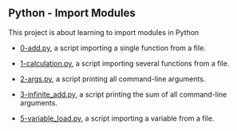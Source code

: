 ## Python - Import Modules

This project is about learning to import modules in Python

* [0-add.py](https://github.com/gwendalminguy/holbertonschool-higher_level_programming/tree/main/python-import_modules/0-add.py), a script importing a single function from a file.

* [1-calculation.py](https://github.com/gwendalminguy/holbertonschool-higher_level_programming/tree/main/python-import_modules/1-calculation.py), a script importing several functions from a file.

* [2-args.py](https://github.com/gwendalminguy/holbertonschool-higher_level_programming/tree/main/python-import_modules/2-args.py), a script printing all command-line arguments.

* [3-infinite_add.py](https://github.com/gwendalminguy/holbertonschool-higher_level_programming/tree/main/python-import_modules/3-infinite_add.py), a script printing the sum of all command-line arguments.

* [5-variable_load.py](https://github.com/gwendalminguy/holbertonschool-higher_level_programming/tree/main/python-import_modules/5-variable_load.py), a script importing a variable from a file.
